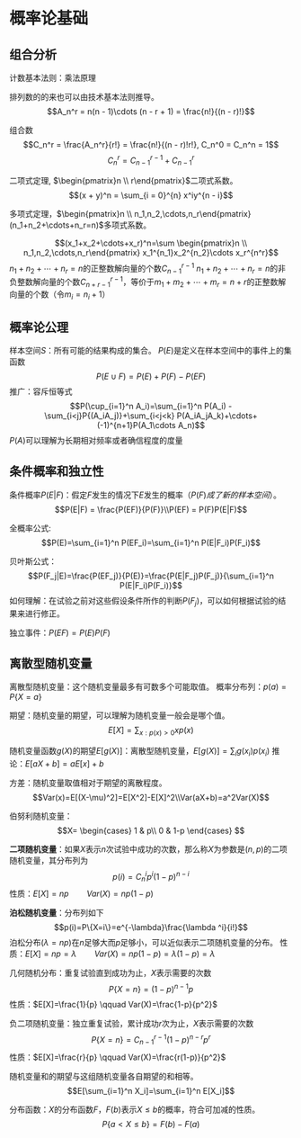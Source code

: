 # 概率论基础

## 组合分析

计数基本法则：乘法原理

排列数的的来也可以由技术基本法则推导。
$$A_n^r = n(n - 1)\cdots (n - r + 1) = \frac{n!}{(n - r)!}$$

组合数
$$C_n^r = \frac{A_n^r}{r!} = \frac{n!}{(n - r)!r!}, C_n^0 = C_n^n = 1$$
$$C_n^r = C_{n - 1}^{r - 1} + C_{n - 1}^r$$

二项式定理, $\begin{pmatrix}n \\ r\end{pmatrix}$二项式系数。
$$(x + y)^n = \sum_{i = 0}^{n} x^iy^{n - i}$$

多项式定理，$\begin{pmatrix}n \\ n_1,n_2,\cdots,n_r\end{pmatrix}(n_1+n_2+\cdots+n_r=n)$多项式系数。

$$(x_1+x_2+\cdots+x_r)^n=\sum \begin{pmatrix}n \\ n_1,n_2,\cdots,n_r\end{pmatrix} x_1^{n_1}x_2^{n_2}\cdots x_r^{n^r}$$
$n_1+n_2+\cdots+n_r=n$的正整数解向量的个数$C_{n-1}^{r-1}$
$n_1+n_2+\cdots+n_r=n$的非负整数解向量的个数$C_{n+r-1}^{r-1}$，等价于$m_1+m_2+\cdots+m_r=n+r$的正整数解向量的个数（令$m_i=n_i+1$）

## 概率论公理

样本空间$S$：所有可能的结果构成的集合。
$P(E)$是定义在样本空间中的事件上的集函数
$$P(E\cup F) = P(E) + P(F) - P(EF)$$
推广：容斥恒等式
$$P(\cup_{i=1}^n A_i)=\sum_{i=1}^n P(A_i) - \sum_{i<j}P{(A_iA_j)}+\sum_{i<j<k} P(A_iA_jA_k)+\cdots+(-1)^{n+1}P(A_1\cdots A_n)$$
$P(A)$可以理解为长期相对频率或者确信程度的度量

## 条件概率和独立性

条件概率$P(E|F)$：假定$F$发生的情况下$E$发生的概率（$P(F)成了新的样本空间$）。
$$P(E|F) = \frac{P(EF)}{P(F)}\\P(EF) = P(F)P(E|F)$$

全概率公式:
$$P(E)=\sum_{i=1}^n P(EF_i)=\sum_{i=1}^n P(E|F_i)P(F_i)$$

贝叶斯公式：
$$P(F_j|E)=\frac{P(EF_j)}{P(E)}=\frac{P(E|F_j)P(F_j)}{\sum_{i=1}^n P(E|F_i)P(F_i)}$$
如何理解：在试验之前对这些假设条件所作的判断$P(F_j)$，可以如何根据试验的结果来进行修正。

独立事件：$P(EF)=P(E)P(F)$

## 离散型随机变量

离散型随机变量：这个随机变量最多有可数多个可能取值。
概率分布列：$p(a)=P\{X=a\}$

期望：随机变量的期望，可以理解为随机变量一般会是哪个值。
$$E[X]=\sum_{x:p(x)>0} xp(x)$$

随机变量函数$g(X)$的期望$E[g(X)]$：离散型随机变量，$E[g(X)]=\sum_i g(x_i)p(x_i)$
推论：$E[aX + b]=aE[x]+b$

方差：随机变量取值相对于期望的离散程度。
$$Var(x)=E[(X-\mu)^2]=E[X^2]-E[X]^2\\Var(aX+b)=a^2Var(X)$$

伯努利随机变量：
$$X=
\begin{cases}
1 & p\\
0 & 1-p
\end{cases}
$$

**二项随机变量**：如果$X$表示$n$次试验中成功的次数，那么称$X$为参数是$(n,p)$的二项随机变量，其分布列为$$p(i)=C_n^ip^i(1-p)^{n-i}$$
性质：$E[X]=np\qquad Var(X)=np(1-p)$

**泊松随机变量**：分布列如下
$$p(i)=P\{X=i\}=e^{-\lambda}\frac{\lambda ^i}{i!}$$
泊松分布($\lambda = np$)在$n$足够大而$p$足够小，可以近似表示二项随机变量的分布。
性质：$E[X]=np=\lambda \qquad Var(X)=np(1-p)=\lambda (1-p)=\lambda$

几何随机分布：重复试验直到成功为止，$X$表示需要的次数
$$P\{X=n\}=(1-p)^{n-1}p$$
性质：$E[X]=\frac{1}{p} \qquad Var(X)=\frac{1-p}{p^2}$

负二项随机变量：独立重复试验，累计成功$r$次为止，$X$表示需要的次数
$$P\{X=n\}=C_{n-1}^{r-1}(1-p)^{n-r}p^r$$
性质：$E[X]=\frac{r}{p} \qquad Var(X)=\frac{r(1-p)}{p^2}$

随机变量和的期望与这组随机变量各自期望的和相等。
$$E[\sum_{i=1}^n X_i]=\sum_{i=1}^n E[X_i]$$

分布函数：$X$的分布函数$F$，$F(b)$表示$X\leq b$的概率，符合可加减的性质。
$$P\{a < X \leq b\}=F(b)-F(a)$$
